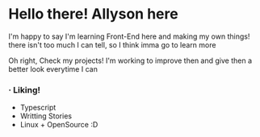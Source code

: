 # Hello there! Allyson here
I'm happy to say I'm learning Front-End here and making my own things! there isn't too much I can tell, so I think imma go to learn more

Oh right, Check my projects! I'm working to improve then and give then a better look everytime I can 

### · Liking!
- Typescript
- Writting Stories
- Linux + OpenSource
:D
<!---
TaliAly/TaliAly is a ✨ special ✨ repository because its `README.md` (this file) appears on your GitHub profile.
You can click the Preview link to take a look at your changes.
--->
